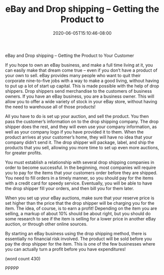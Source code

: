 ﻿---
title: "eBay and Drop shipping – Getting the Product to"
date: 2020-06-05T15:10:46-08:00
description: "eBay Tips for Web Success"
featured_image: "/images/eBay.jpg"
tags: ["eBay"]
---

eBay and Drop shipping – Getting the Product to 
Your Customer

If you hope to own an eBay business, and make a 
full time living at it, you can easily make that dream 
come true – even if you don’t have a product of your 
own to sell. eBay provides many people who want to 
quit their corporate nine-to-five jobs with a way to 
make a good living, without having to put up a lot of 
start up capital. This is made possible with the help 
of drop shippers. Drop shippers send merchandise to 
the customers of business owners. If you have an 
eBay business, you are a business owner. This will 
allow you to offer a wide variety of stock in your 
eBay store, without having the need to warehouse
all of those products! 

All you have to do is set up your auction, and sell 
the product. You then pass the customer’s 
information on to the drop shipping company. The 
drop shipper does the rest, and they will even use 
your company information, as well as your company 
logo if you have provided it to them. When the product 
arrives at your customer’s home, they will have no idea
 that your company didn’t send it. The drop shipper 
will package, label, and ship the products that you 
sell, allowing you more time to set up even more 
auctions, for greater profits.

You must establish a relationship with several drop 
shipping companies in order to become successful.
In the beginning, most companies will require you to 
pay for the items that your customers order before 
they are shipped. You need to fill orders in a 
timely manner, so you should pay for the items with 
a credit card for speedy service. Eventually, you will 
be able to have the drop shipper fill your orders, and 
then bill you for them later.

When you set up your eBay auctions, make sure 
that your reserve price is set higher than the price 
that the drop shipper will be charging you for the 
item. The idea, of course, is to earn a profit! 
Depending on the item you are selling, a markup 
of about 10% should be about right, but you should 
do some research to see if the item is selling for a 
lower price in another eBay auction, or through 
other online sources.

By starting an eBay business using the drop 
shipping method, there is essentially no financial risk
involved. The product will be sold before you pay the 
drop shipper for the item. This is one of the few 
businesses where you can actually turn a profit 
before you have expenditures!

(word count 430)

PPPPP



